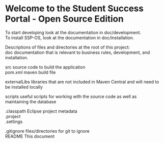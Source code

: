 # Welcome to the Student Success Portal - Open Source Edition  

To start developing look at the documentation in doc/development.  
To install SSP-OS, look at the documentation in doc/installation.  

Descriptions of files and directories at the root of this project:  
doc					documentation that is relevant to business rules, development, and installation.

src					source code to build the application  
pom.xml				maven build file  

externalLibs		libraries that are not included in Maven Central and will need to be installed locally  

scripts				useful scripts for working with the source code as well as maintaining the database  

.classpath			Eclipse project metadata  
.project  
.settings  

.gitignore			files/directories for git to ignore  
README				This document  

